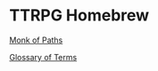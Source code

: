 # TTRPG Homebrew

[Monk of Paths](./homebrew/Monk_Paths.md)

[Glossary of Terms](./homebrew/Glossary.md)